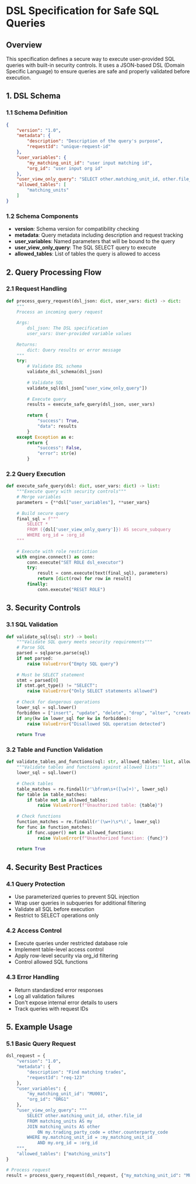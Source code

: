# DSL Specification for Safe SQL Queries

## Overview
This specification defines a secure way to execute user-provided SQL queries with built-in security controls. It uses a JSON-based DSL (Domain Specific Language) to ensure queries are safe and properly validated before execution.

## 1. DSL Schema

### 1.1 Schema Definition
```json
{
    "version": "1.0",
    "metadata": {
        "description": "Description of the query's purpose",
        "requestId": "unique-request-id"
    },
    "user_variables": {
        "my_matching_unit_id": "user input matching id",
        "org_id": "user input org id"
    },
    "user_view_only_query": "SELECT other.matching_unit_id, other.file_id FROM matching_units AS my JOIN matching_units AS other ON my.trading_party_code = other.counterparty_code AND my.counterparty_code = other.trading_party_code AND my.transaction_details->'pay_leg'->>'currency' = other.transaction_details->'receive_leg'->>'currency' WHERE my.matching_unit_id = :my_matching_unit_id AND my.org_id = :org_id",
    "allowed_tables": [
        "matching_units"
    ]
}
```

### 1.2 Schema Components
- **version**: Schema version for compatibility checking
- **metadata**: Query metadata including description and request tracking
- **user_variables**: Named parameters that will be bound to the query
- **user_view_only_query**: The SQL SELECT query to execute
- **allowed_tables**: List of tables the query is allowed to access

## 2. Query Processing Flow

### 2.1 Request Handling
```python
def process_query_request(dsl_json: dict, user_vars: dict) -> dict:
    """
    Process an incoming query request
    
    Args:
        dsl_json: The DSL specification
        user_vars: User-provided variable values
    
    Returns:
        dict: Query results or error message
    """
    try:
        # Validate DSL schema
        validate_dsl_schema(dsl_json)
        
        # Validate SQL
        validate_sql(dsl_json["user_view_only_query"])
        
        # Execute query
        results = execute_safe_query(dsl_json, user_vars)
        
        return {
            "success": True,
            "data": results
        }
    except Exception as e:
        return {
            "success": False,
            "error": str(e)
        }
```

### 2.2 Query Execution
```python
def execute_safe_query(dsl: dict, user_vars: dict) -> list:
    """Execute query with security controls"""
    # Merge variables
    parameters = {**dsl["user_variables"], **user_vars}
    
    # Build secure query
    final_sql = f"""
        SELECT * 
        FROM ({dsl['user_view_only_query']}) AS secure_subquery 
        WHERE org_id = :org_id
    """
    
    # Execute with role restriction
    with engine.connect() as conn:
        conn.execute("SET ROLE dsl_executor")
        try:
            result = conn.execute(text(final_sql), parameters)
            return [dict(row) for row in result]
        finally:
            conn.execute("RESET ROLE")
```

## 3. Security Controls

### 3.1 SQL Validation
```python
def validate_sql(sql: str) -> bool:
    """Validate SQL query meets security requirements"""
    # Parse SQL
    parsed = sqlparse.parse(sql)
    if not parsed:
        raise ValueError("Empty SQL query")
    
    # Must be SELECT statement
    stmt = parsed[0]
    if stmt.get_type() != "SELECT":
        raise ValueError("Only SELECT statements allowed")
    
    # Check for dangerous operations
    lower_sql = sql.lower()
    forbidden = ["insert", "update", "delete", "drop", "alter", "create"]
    if any(kw in lower_sql for kw in forbidden):
        raise ValueError("Disallowed SQL operation detected")
    
    return True
```

### 3.2 Table and Function Validation
```python
def validate_tables_and_functions(sql: str, allowed_tables: list, allowed_functions: list) -> bool:
    """Validate tables and functions against allowed lists"""
    lower_sql = sql.lower()
    
    # Check tables
    table_matches = re.findall(r'\bfrom\s+([\w]+)', lower_sql)
    for table in table_matches:
        if table not in allowed_tables:
            raise ValueError(f"Unauthorized table: {table}")
    
    # Check functions
    function_matches = re.findall(r'(\w+)\s*\(', lower_sql)
    for func in function_matches:
        if func.upper() not in allowed_functions:
            raise ValueError(f"Unauthorized function: {func}")
    
    return True
```

## 4. Security Best Practices

### 4.1 Query Protection
- Use parameterized queries to prevent SQL injection
- Wrap user queries in subqueries for additional filtering
- Validate all SQL before execution
- Restrict to SELECT operations only

### 4.2 Access Control
- Execute queries under restricted database role
- Implement table-level access control
- Apply row-level security via org_id filtering
- Control allowed SQL functions

### 4.3 Error Handling
- Return standardized error responses
- Log all validation failures
- Don't expose internal error details to users
- Track queries with request IDs

## 5. Example Usage

### 5.1 Basic Query Request
```python
dsl_request = {
    "version": "1.0",
    "metadata": {
        "description": "Find matching trades",
        "requestId": "req-123"
    },
    "user_variables": {
        "my_matching_unit_id": "MU001",
        "org_id": "ORG1"
    },
    "user_view_only_query": """
        SELECT other.matching_unit_id, other.file_id
        FROM matching_units AS my
        JOIN matching_units AS other 
            ON my.trading_party_code = other.counterparty_code
        WHERE my.matching_unit_id = :my_matching_unit_id
            AND my.org_id = :org_id
    """,
    "allowed_tables": ["matching_units"]
}

# Process request
result = process_query_request(dsl_request, {"my_matching_unit_id": "MU002"})